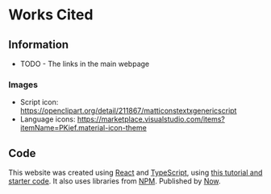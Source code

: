 # Works Cited

## Information

- TODO - The links in the main webpage

### Images

- Script icon: https://openclipart.org/detail/211867/matticonstextxgenericscript
- Language icons: https://marketplace.visualstudio.com/items?itemName=PKief.material-icon-theme

## Code

This website was created using [React](https://reactjs.org/) and [TypeScript](https://www.typescriptlang.org/), using [this tutorial and starter code](https://github.com/Microsoft/TypeScript-React-Starter). It also uses libraries from [NPM](https://www.npmjs.com/). Published by [Now](https://zeit.co/now).
